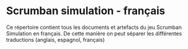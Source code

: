 # Scrumban simulation - français
Ce répertoire contient tous les documents et  artefacts du jeu Scrumban Simulation en français.
De cette manière on peut séparer les différentes traductions (anglais, espagnol, français)
